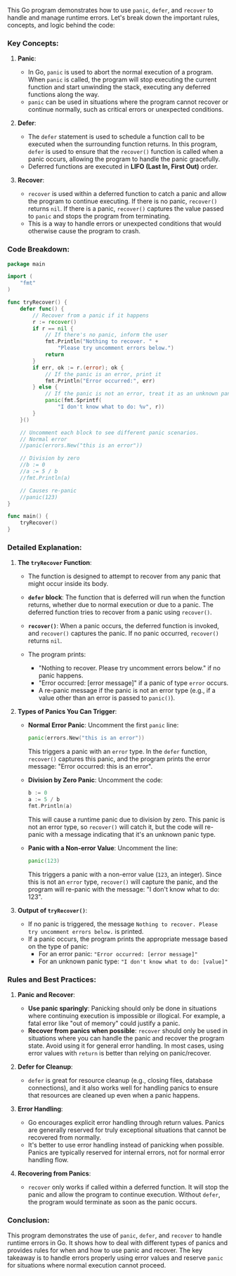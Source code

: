 This Go program demonstrates how to use `panic`, `defer`, and `recover` to handle and manage runtime errors. Let's break down the important rules, concepts, and logic behind the code:

### Key Concepts:

1. **Panic**:
   - In Go, `panic` is used to abort the normal execution of a program. When `panic` is called, the program will stop executing the current function and start unwinding the stack, executing any deferred functions along the way.
   - `panic` can be used in situations where the program cannot recover or continue normally, such as critical errors or unexpected conditions.

2. **Defer**:
   - The `defer` statement is used to schedule a function call to be executed when the surrounding function returns. In this program, `defer` is used to ensure that the `recover()` function is called when a panic occurs, allowing the program to handle the panic gracefully.
   - Deferred functions are executed in **LIFO (Last In, First Out)** order.

3. **Recover**:
   - `recover` is used within a deferred function to catch a panic and allow the program to continue executing. If there is no panic, `recover()` returns `nil`. If there is a panic, `recover()` captures the value passed to `panic` and stops the program from terminating.
   - This is a way to handle errors or unexpected conditions that would otherwise cause the program to crash.

### Code Breakdown:

```go
package main

import (
	"fmt"
)

func tryRecover() {
	defer func() {
		// Recover from a panic if it happens
		r := recover()
		if r == nil {
			// If there's no panic, inform the user
			fmt.Println("Nothing to recover. " +
				"Please try uncomment errors below.")
			return
		}
		if err, ok := r.(error); ok {
			// If the panic is an error, print it
			fmt.Println("Error occurred:", err)
		} else {
			// If the panic is not an error, treat it as an unknown panic type
			panic(fmt.Sprintf(
				"I don't know what to do: %v", r))
		}
	}()

	// Uncomment each block to see different panic scenarios.
	// Normal error
	//panic(errors.New("this is an error"))

	// Division by zero
	//b := 0
	//a := 5 / b
	//fmt.Println(a)

	// Causes re-panic
	//panic(123)
}

func main() {
	tryRecover()
}
```

### Detailed Explanation:

1. **The `tryRecover` Function**:
   - The function is designed to attempt to recover from any panic that might occur inside its body.
   - **`defer` block**: The function that is deferred will run when the function returns, whether due to normal execution or due to a panic. The deferred function tries to recover from a panic using `recover()`.
   - **`recover()`**: When a panic occurs, the deferred function is invoked, and `recover()` captures the panic. If no panic occurred, `recover()` returns `nil`.
   
   - The program prints:
     - "Nothing to recover. Please try uncomment errors below." if no panic happens.
     - "Error occurred: [error message]" if a panic of type `error` occurs.
     - A re-panic message if the panic is not an error type (e.g., if a value other than an error is passed to `panic()`).

2. **Types of Panics You Can Trigger**:
   - **Normal Error Panic**: Uncomment the first `panic` line:
     ```go
     panic(errors.New("this is an error"))
     ```
     This triggers a panic with an `error` type. In the `defer` function, `recover()` captures this panic, and the program prints the error message: "Error occurred: this is an error".

   - **Division by Zero Panic**: Uncomment the code:
     ```go
     b := 0
     a := 5 / b
     fmt.Println(a)
     ```
     This will cause a runtime panic due to division by zero. This panic is not an error type, so `recover()` will catch it, but the code will re-panic with a message indicating that it's an unknown panic type.

   - **Panic with a Non-error Value**: Uncomment the line:
     ```go
     panic(123)
     ```
     This triggers a panic with a non-error value (`123`, an integer). Since this is not an `error` type, `recover()` will capture the panic, and the program will re-panic with the message: "I don't know what to do: 123".

3. **Output of `tryRecover()`**:
   - If no panic is triggered, the message `Nothing to recover. Please try uncomment errors below.` is printed. 
   - If a panic occurs, the program prints the appropriate message based on the type of panic:
     - For an error panic: `"Error occurred: [error message]"`
     - For an unknown panic type: `"I don't know what to do: [value]"`

### Rules and Best Practices:

1. **Panic and Recover**:
   - **Use panic sparingly**: Panicking should only be done in situations where continuing execution is impossible or illogical. For example, a fatal error like "out of memory" could justify a panic.
   - **Recover from panics when possible**: `recover` should only be used in situations where you can handle the panic and recover the program state. Avoid using it for general error handling. In most cases, using error values with `return` is better than relying on panic/recover.

2. **Defer for Cleanup**:
   - `defer` is great for resource cleanup (e.g., closing files, database connections), and it also works well for handling panics to ensure that resources are cleaned up even when a panic happens.

3. **Error Handling**:
   - Go encourages explicit error handling through return values. Panics are generally reserved for truly exceptional situations that cannot be recovered from normally.
   - It's better to use error handling instead of panicking when possible. Panics are typically reserved for internal errors, not for normal error handling flow.

4. **Recovering from Panics**:
   - `recover` only works if called within a deferred function. It will stop the panic and allow the program to continue execution. Without `defer`, the program would terminate as soon as the panic occurs.

### Conclusion:

This program demonstrates the use of `panic`, `defer`, and `recover` to handle runtime errors in Go. It shows how to deal with different types of panics and provides rules for when and how to use panic and recover. The key takeaway is to handle errors properly using error values and reserve `panic` for situations where normal execution cannot proceed.